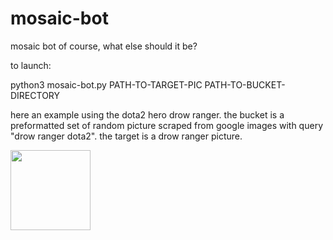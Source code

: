# mosaic-bot
mosaic bot of course, what else should it be?


to launch:
  
  python3 mosaic-bot.py PATH-TO-TARGET-PIC PATH-TO-BUCKET-DIRECTORY


here an example using the dota2 hero drow ranger.
the bucket is a preformatted set of random picture scraped from google images with query "drow ranger dota2". 
the target is a drow ranger picture.

<img src="mosaic-bot/images/out_drow.png" width="128"/>
